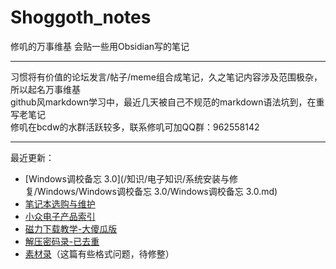 # Shoggoth_notes

修叽的万事维基 会贴一些用Obsidian写的笔记<br>

---

习惯将有价值的论坛发言/帖子/meme组合成笔记，久之笔记内容涉及范围极杂，所以起名万事维基<br>
github风markdown学习中，最近几天被自己不规范的markdown语法坑到，在重写老笔记<br>
修叽在bcdw的水群活跃较多，联系修叽可加QQ群：962558142<br>

---

最近更新：

- [Windows调校备忘 3.0](/知识/电子知识/系统安装与修复/Windows/Windows调校备忘 3.0/Windows调校备忘 3.0.md)
- [笔记本选购与维护](/知识/电子知识/硬件设备/笔记本选购/笔记本选购与维护.md)
- [小众电子产品索引](/知识/电子知识/硬件设备/小众电子产品索引/小众电子产品索引.md)
- [磁力下载教学-大傻瓜版](/磁力下载教学-大傻瓜版/磁力下载教学-大傻瓜版.md)
- [解压密码录-已去重](/解压密码/解压密码录-已去重.md)
- [素材录](/素材录/素材录.md)（这篇有些格式问题，待修整）
